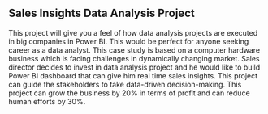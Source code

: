 ## Sales Insights Data Analysis Project

This project will give you a feel of how data analysis projects are executed in big companies in Power BI. 
This would be perfect for anyone seeking career as a data analyst. 
This case study is based on a computer hardware business which is facing challenges in dynamically changing market. 
Sales director decides to invest in data analysis project and he would like to build Power BI dashboard that can give him real time sales insights.
This project can guide the stakeholders to take data-driven decision-making.
This project can grow the business by 20% in terms of profit and can reduce human efforts by 30%.


